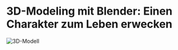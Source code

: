 # 3D-Modeling mit Blender: Einen Charakter zum Leben erwecken
![3D-Modell](https://raw.githubusercontent.com/laylahamad/Maturaarbeit-3D-Modeling-mit-Blender-Einen-Charakter-zum-Leben-erwecken/master/1570866026142.gif)
